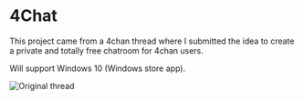 # 4Chat

This project came from a 4chan thread where I submitted the idea to create a private and totally free chatroom for 4chan users.

Will support Windows 10 (Windows store app).

![Original thread](http://image.noelshack.com/fichiers/2015/34/1440159066-1.jpg)

